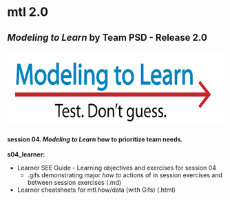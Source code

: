 # mtl 2.0
## *Modeling to Learn* by Team PSD - Release 2.0

<img src = "https://github.com/lzim/teampsd/blob/teampsd_style/mtl_logo/mtl_testdontguess_sm.png"
     height = "175" width = "650">  
     
#### session 04. *Modeling to Learn* how to prioritize **team needs**.

**s04_learner:** 
  + Learner SEE Guide - Learning objectives and exercises for session 04 
    + .gifs demonstrating major *how to* actions of in session exercises and between session exercises (.md)
  + Learner cheatsheets for mtl.how/data (with Gifs) (.html)

